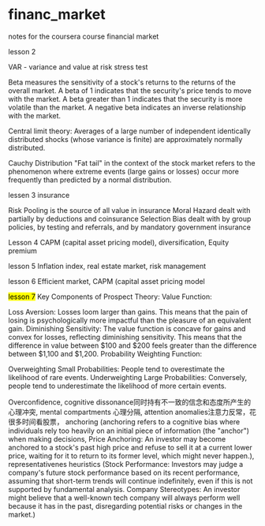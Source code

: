 # financ_market
notes for the coursera course financial market


lesson 2 

VAR - variance and value at risk
stress test

Beta measures the sensitivity of a stock's returns to the returns of the overall market.
A beta of 1 indicates that the security's price tends to move with the market.
A beta greater than 1 indicates that the security is more volatile than the market.
A negative beta indicates an inverse relationship with the market.

Central limit theory: Averages of a large number of independent identically distributed shocks (whose variance is finite) are approximately normally distributed.

Cauchy Distribution
"Fat tail" in the context of the stock market refers to the phenomenon where extreme events (large gains or losses) occur more frequently than predicted by a normal distribution. 



lessen 3 insurance

Risk Pooling is the source of all value in insurance
Moral Hazard dealt with partially by deductions and coinsurance
Selection Bias dealt with by group policies, by testing and referrals, and by mandatory government insurance



Lesson 4
CAPM (capital asset pricing model), diversification, Equity premium 



lesson 5
Inflation index, real estate market, risk management



lesson 6
Efficient market, CAPM (capital asset pricing model



<mark>lesson 7</mark>
Key Components of Prospect Theory:
Value Function:

Loss Aversion: Losses loom larger than gains. This means that the pain of losing is psychologically more impactful than the pleasure of an equivalent gain.
Diminishing Sensitivity: The value function is concave for gains and convex for losses, reflecting diminishing sensitivity. This means that the difference in value between $100 and $200 feels greater than the difference between $1,100 and $1,200.
Probability Weighting Function:

Overweighting Small Probabilities: People tend to overestimate the likelihood of rare events.
Underweighting Large Probabilities: Conversely, people tend to underestimate the likelihood of more certain events.

Overconfidence, cognitive dissonance同时持有不一致的信念和态度所产生的心理冲突, 
mental compartments 心理分隔, 
attention anomalies注意力反常，花很多时间看股票， 
anchoring (anchoring refers to a cognitive bias where individuals rely too heavily on an initial piece of information (the "anchor") when making decisions, 
Price Anchoring: An investor may become anchored to a stock's past high price and refuse to sell it at a current lower price, waiting for it to return to its former level, which might never happen.), 
representativenes heuristics (Stock Performance: Investors may judge a company's future stock performance based on its recent performance, assuming that short-term trends will continue indefinitely, even if this is not supported by fundamental analysis.
Company Stereotypes: An investor might believe that a well-known tech company will always perform well because it has in the past, disregarding potential risks or changes in the market.)






